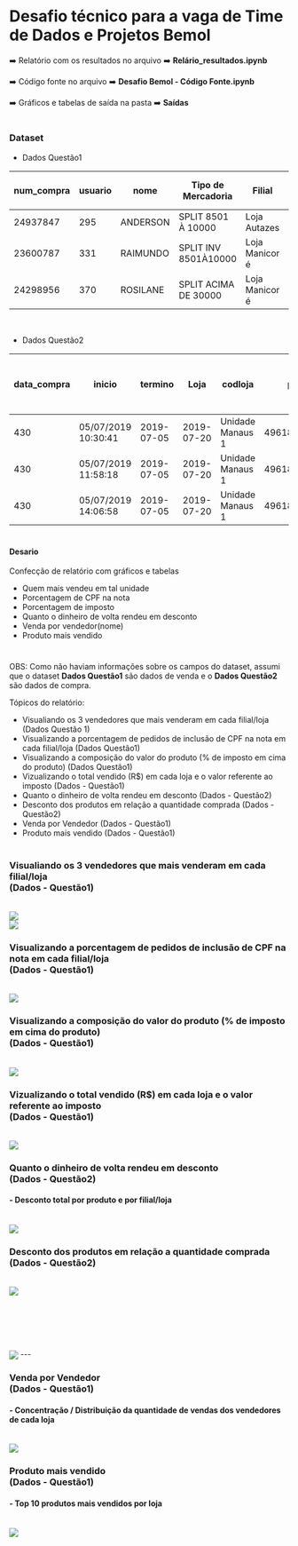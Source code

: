 # Desafio técnico para a vaga de Time de Dados e Projetos  Bemol


:arrow_right: Relatório com os resultados no arquivo :arrow_right: **Relário_resultados.ipynb**

:arrow_right: Código fonte no arquivo :arrow_right: **Desafio Bemol - Código Fonte.ipynb**

:arrow_right: Gráficos e tabelas de saída na pasta :arrow_right: **Saídas**

#

### Dataset
* Dados Questão1

|num_compra|usuario|nome|Tipo de Mercadoria|Filial|data_compra|valor_compra|Imposto|CPF NA NOTA?|
|---|---|---|---|---|---|---|---|---|
|24937847|295|ANDERSON|SPLIT 8501 À 10000|Loja Autazes|06/04/2020 12:25:13|2582,4|116,208|Sim|
|23600787|331|RAIMUNDO|SPLIT INV 8501À10000|Loja Manicor é |06/04/2020 14:03:55|1919,28|86,3676|Sim|
|24298956|370|ROSILANE|SPLIT ACIMA DE 30000|Loja Manicor é |06/04/2020 14:35:14|10121,04|455,4468|Sim|


<br>

* Dados Questão2

|data_compra|inicio|termino|Loja|codloja|produto|EAN|Valor Unitário Sem Imposto|quantidade|valor_total|Impostos|Dinheiro de Volta (Aplicado direto no total)|
|--|--|--|--|--|--|--|--|--|--|--|--|
|430|05/07/2019 10:30:41|2019-07-05|2019-07-20|Unidade Manaus 1|49618556000135|Smart Pro|190199383180|3000|1|3.331,29|45|
|430|05/07/2019 11:58:18|2019-07-05|2019-07-20|Unidade Manaus 1|49618556000135|Smart Pro|190199383180|3000|1|3.331,29|45|
|430|05/07/2019 14:06:58|2019-07-05|2019-07-20|Unidade Manaus 1|49618556000135|Smart Pro|190199383180|3000|1|3.331,29|45|


#

#### Desario

Confecção de relatório com gráficos e tabelas

* Quem mais vendeu em tal unidade
* Porcentagem de CPF na nota
* Porcentagem de imposto
* Quanto o dinheiro de volta rendeu em desconto
* Venda por vendedor(nome)
* Produto mais vendido

#

OBS: Como não haviam informações sobre os campos do dataset, assumi que o dataset **Dados Questão1** são dados de venda e o **Dados Questão2** são dados de compra.

Tópicos do relatório:

* Visualiando os 3 vendedores que mais venderam em cada filial/loja (Dados Questão 1)
* Visualizando a porcentagem de pedidos de inclusão de CPF na nota em cada filial/loja (Dados Questão1)
* Visualizando a composição do valor do produto (% de imposto em cima do produto) (Dados Questão1)
* Vizualizando o total vendido (R$) em cada loja e o valor referente ao imposto
(Dados - Questão1)
* Quanto o dinheiro de volta rendeu em desconto
(Dados - Questão2)
* Desconto dos produtos em relação a quantidade comprada
(Dados - Questão2)
* Venda por Vendedor
(Dados - Questão1)
* Produto mais vendido
(Dados - Questão1)

#

### Visualiando os 3 vendedores que mais venderam em cada filial/loja <br>(Dados - Questão1)

<br>
<img src="https://github.com/Klemersoncastro/Desafio-t-cnico-Bemol/blob/main/Sa%C3%ADdas/Tabela%20em%20PNG-%20Top%203%20vendedores%20de%20cada%20loja.png?raw=true" align="center">

<br>
<img src="https://github.com/Klemersoncastro/Desafio-t-cnico-Bemol/blob/main/Sa%C3%ADdas/Gr%C3%A1fico%20-%20Top%203%20vendedores%20de%20cada%20loja.png?raw=true" align="center">

<br> 

### Visualizando a porcentagem de pedidos de inclusão de **CPF na nota** em cada filial/loja <br>(Dados - Questão1) 

<br>

<img src="https://github.com/Klemersoncastro/Desafio-t-cnico-Bemol/blob/main/Sa%C3%ADdas/Gr%C3%A1fico%20-%20Porcentagem%20de%20pedidos%20de%20CPF%20na%20nota%20de%20cada%20loja.png?raw=true" align="center">

<br>

### Visualizando a composição do valor do produto (% de imposto em cima do produto)<br> (Dados - Questão1)

<br>

<img src="https://github.com/Klemersoncastro/Desafio-t-cnico-Bemol/blob/main/Sa%C3%ADdas/Gr%C3%A1fico%20-%20Porcentagem%20de%20imposto.png?raw=true" align="center">

<br>

### Vizualizando o total vendido (R$) em cada loja e o valor referente ao imposto <br>(Dados - Questão1)

<br>

<img src="https://github.com/Klemersoncastro/Desafio-t-cnico-Bemol/blob/main/Sa%C3%ADdas/Gr%C3%A1fico%20-%20Total%20vendido%20em%20cada%20loja%20em%20reais.png?raw=true" align="center">

<br>

### Quanto o dinheiro de volta rendeu em desconto <br>(Dados - Questão2)

<h4>- Desconto total por produto e por filial/loja</h4>

<br>

<img src="https://github.com/Klemersoncastro/Desafio-t-cnico-Bemol/blob/main/Sa%C3%ADdas/Gr%C3%A1fico%20-%20Desconto%20total%20por%20produto%20e%20loja.png?raw=true" align="center">

<br>

### Desconto dos produtos em relação a quantidade comprada <br>(Dados - Questão2)

<br>

<img src="https://github.com/Klemersoncastro/Desafio-t-cnico-Bemol/blob/main/Sa%C3%ADdas/Tabela%20em%20PNG%20-%20desconto%20dos%20produtos%20em%20rela%C3%A7%C3%A3o%20a%20quantidade%20comprada.png?raw=true" align="center">

<br><br>
---
<img src="https://github.com/Klemersoncastro/Desafio-t-cnico-Bemol/blob/main/Sa%C3%ADdas/Gr%C3%A1fico%20-%20Desconto%20dos%20produtos%20em%20rela%C3%A7%C3%A3o%20a%20quantidade%20comprada.png?raw=true" align="center">
---
<br>

### Venda por Vendedor <br>(Dados - Questão1)

<h4>-  Concentração / Distribuição da quantidade de vendas dos vendedores de cada loja </h4>

<br>

<img src="https://github.com/Klemersoncastro/Desafio-t-cnico-Bemol/blob/main/Sa%C3%ADdas/Gr%C3%A1fico%20-%20concentra%C3%A7%C3%A3o_distribui%C3%A7%C3%A3o%20da%20quantidade%20de%20vendas%20dos%20vendedores%20de%20cada%20loja%20(1).png?raw=true" align="center">

<br>

### Produto mais vendido <br>(Dados - Questão1)

<h4>- Top 10 produtos mais vendidos por loja</h4>

<br>

<img src="https://github.com/Klemersoncastro/Desafio-t-cnico-Bemol/blob/main/Sa%C3%ADdas/Gr%C3%A1fico%20-%20Top%2010%20produtos%20mais%20vendidos%20por%20loja.png?raw=true" align="center">
